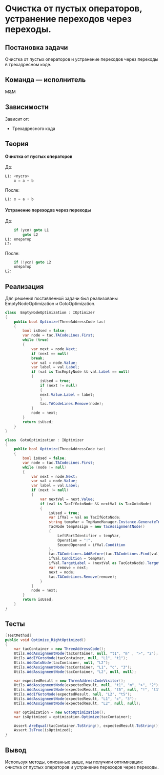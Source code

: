 # Очистка от пустых операторов, устранение переходов через переходы.

## Постановка задачи
Очистка от пустых операторов и устранение переходов через переходы в трехадресном коде.

## Команда — исполнитель
M&M

## Зависимости
Зависит от:
- Трехадресного кода

## Теория
#### Очистка от пустых операторов
До:
```csharp
L1: <пусто>
	x = a + b
```
После:
```csharp
L1: x = a + b
```
####  Устранение переходов через переходы
До:
```csharp
	if (усл) goto L1
		goto L2
L1: оператор
L2:
```
После:
```csharp
	if (!усл) goto L2
	оператор
L2:
```
## Реализация

Для решения поставленной задачи был реализованы EmptyNodeOptimization и GotoOptimization.

```csharp
class  EmptyNodeOptimization : IOptimizer
{
	public bool Optimize(ThreeAddressCode tac)
	{
		bool isUsed = false;
		var node = tac.TACodeLines.First;
		while (true)
		{
			var next = node.Next;
			if (next == null)
			break;
			var val = node.Value;
			var label = val.Label;
			if (val is TacEmptyNode && val.Label == null)
			{
				isUsed = true;
				if (next != null)
				{
				next.Value.Label = label;
				}
				tac.TACodeLines.Remove(node);
			}
			node = next;
		}
		return isUsed;
	}
}
```

```csharp
class  GotoOptimization : IOptimizer
{
	public bool Optimize(ThreeAddressCode tac)
	{
		bool isUsed = false;
		var node = tac.TACodeLines.First;
		while (node != null)
		{
			var next = node.Next;
			var val = node.Value;
			var label = val.Label;
			if (next != null)
			{
				var nextVal = next.Value;
				if (val is TacIfGotoNode && nextVal is TacGotoNode)
				{
					isUsed = true;
					var ifVal = val as TacIfGotoNode;
					string tempVar = TmpNameManager.Instance.GenerateTmpVariableName();
					TacNode tempAssign = new TacAssignmentNode()
					{
						LeftPartIdentifier = tempVar,
						Operation = "!",
						SecondOperand = ifVal.Condition
					};
					tac.TACodeLines.AddBefore(tac.TACodeLines.Find(val), tempAssign);
					ifVal.Condition = tempVar;
					ifVal.TargetLabel = (nextVal as TacGotoNode).TargetLabel;
					var remove = next;
					next = node;
					tac.TACodeLines.Remove(remove);
				}
			}
			node = next;
		}
		return isUsed;
	}
}
```
## Тесты

```csharp
[TestMethod]
public void Optimize_RightOptimized()
{
    var tacContainer = new ThreeAddressCode();
    Utils.AddAssignmentNode(tacContainer, null, "t1", "m" , ">", "2");
    Utils.AddIfGotoNode(tacContainer, null, "L1", "t1");
    Utils.AddGotoNode(tacContainer, null, "L2");
    Utils.AddAssignmentNode(tacContainer, "L1", "c", "3");
    Utils.AddAssignmentNode(tacContainer, "L2", null, null);

    var expectedResult = new ThreeAddressCodeVisitor();
    Utils.AddAssignmentNode(expectedResult, null, "t1", "m", ">", "2");
    Utils.AddAssignmentNode(expectedResult, null, "t5", null, "!", "t1");
    Utils.AddIfGotoNode(expectedResult, null, "L2", "t5");
    Utils.AddAssignmentNode(expectedResult, "L1", "c", "3");
    Utils.AddAssignmentNode(expectedResult, "L2", null, null);

    var optimization = new GotoOptimization();
    var isOptimized = optimization.Optimize(tacContainer);

    Assert.AreEqual(tacContainer.ToString(), expectedResult.ToString());
    Assert.IsTrue(isOptimized);
}
```

## Вывод
Используя методы, описанные выше, мы получили оптимизации: очистка от пустых операторов и устранение переходов через переходы.

